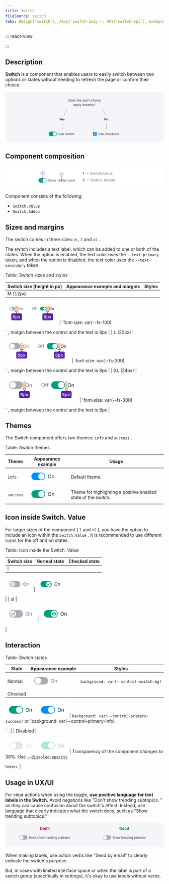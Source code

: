 ```yaml
---
title: Switch
fileSource: switch
tabs: Design('switch'), A11y('switch-a11y'), API('switch-api'), Example('switch-code'), Changelog('switch-changelog')
---
```


::: react-view

<script lang="tsx">
import React from 'react'; 
import Switch from 'intergalactic/switch'; 
import CheckM from 'intergalactic/icon/Check/m'; 
import PlaygroundGeneration from '@components/PlaygroundGeneration'; 

const App = PlaygroundGeneration(
  (createGroupWidgets) => {

    const { bool, select, radio, text, onChange } = createGroupWidgets('Switch');

    const size = radio({
      key: 'size',
      defaultValue: 'l',
      label: 'Size',
      options: ['m', 'l', 'xl'],
    });

    const theme = select({
      key: 'theme',
      defaultValue: 'success',
      label: 'Theme',
      options: ['info', 'success'].map((v) => ({ value: v, name: v })),
    });

    const checked = bool({
      key: 'checked',
      defaultValue: false,
      label: 'Checked',
    });

    const icon = bool({ key: 'children', defaultValue: false, label: 'Icon' });

    const before = text({
      key: 'before',
      label: 'AddonLeft',
      defaultValue: 'Off',
    });

    const after = text({
      key: 'after',
      label: 'AddonRight',
      defaultValue: 'On',
    });

    const disabled = bool({
      key: 'disabled',
      defaultValue: false,
      label: 'Disabled',
    });

    return (
      <Switch theme={theme} size={size}>
        {before && <Switch.Addon>{before}</Switch.Addon>}
        <Switch.Value
          disabled={disabled}
          checked={checked}
          onChange={(value) => onChange('checked', value)}
        >
          {icon && <CheckM />}
        </Switch.Value>
        {after && <Switch.Addon>{after}</Switch.Addon>}
      </Switch>
    );

  }, 
  {

    filterProps: ['onCheckedChange'],

  }, 
); 
</script>

:::

## Description

**Switch** is a component that enables users to easily switch between two options or states without needing to refresh the page or confirm their choice.

![](static/check-or-toggle.png)

## Component composition

![](static/switch-composition.png)

Component consists of the following:

* `Switch.Value`
* `Switch.Addon`

## Sizes and margins

The switch comes in three sizes: `m` , `l` and `xl` .

The switch includes a text label, which can be added to one or both of the states. When the option is enabled, the text color uses the `--text-primary` token, and when the option is disabled, the text color uses the `--text-secondary` token.

Table: Switch sizes and styles

| Switch size (height in px) | Appearance example and margins   | Styles       |
| -------------------------- | -------------------------------- | ------------ |
| M (12px)   | 

![](static/switch-on-text-m-1.png) ![](static/switch-on-text-m-2.png)   | `font-size: var(--fs-100)

` , margin between the control and the text is 8px  |
| L (20px)   | 

![](static/switch-on-text-l-1.png) ![](static/switch-on-text-l-2.png)   | `font-size: var(--fs-200)

` , margin between the control and the text is 8px |
| XL (24px)  | 

![](static/switch-on-text-xl-1.png) ![](static/switch-on-text-xl-2.png) | `font-size: var(--fs-300)

` , margin between the control and the text is 8px |

## Themes

The Switch component offers two themes: `info` and `success` .

Table: Switch themes

| Theme     | Appearance example         | Usage                       |
| --------- | -------------------------- | --------------------------- |
| `info` | ![](static/on-info.png)    | Default theme.              |
| `success` | ![](static/on-success.png) | Theme for highlighting a positive enabled state of the switch. |

## Icon inside Switch. Value

For larger sizes of the component ( `l` and `xl` ), you have the option to include an icon within the `Switch.Value` . It is recommended to use different icons for the off and on states.

Table: Icon inside the Switch. Value

| Switch size | Normal state                       | Checked state                     |
| ----------- | ---------------------------------- | --------------------------------- |
| l           | 

![](static/switch-off-icon-l.png)  | ![](static/switch-on-icon-l.png)

  |
| xl          | 

![](static/switch-off-icon-xl.png) | ![](static/switch-on-icon-xl.png)

 |

## Interaction

Table: Switch states

| State   | Appearance example      | Styles        |
| ------- | ----------------------- | ------------- |
| Normal   | ![](static/off.png)     | `background: var(--control-switch-bg)` |
| Checked | 

![](static/on-success.png) ![](static/on-info.png)    | `background: var(--control-primary-success)` or `background: var(--control-primary-info)

` .           |
| Disabled | 

![](static/disabled.png) ![](static/disabled-success.png) | Transparency of the component changes to 30%. Use [ `--disabled-opacity` ](/style/design-tokens/design-tokens)

 token. |

## Usage in UX/UI

For clear actions when using the toggle, **use positive language for text labels in the Switch.** Avoid negations like "Don't show trending subtopics, " as they can cause confusion about the switch's effect. Instead, use language that clearly indicates what the switch does, such as "Show trending subtopics."

![](static/switchlabel_yes_no.png)

When making labels, use action verbs like "Send by email" to clearly indicate the switch's purpose.

But, in cases with limited interface space or when the label is part of a switch group (specifically in settings), it's okay to use labels without verbs.
